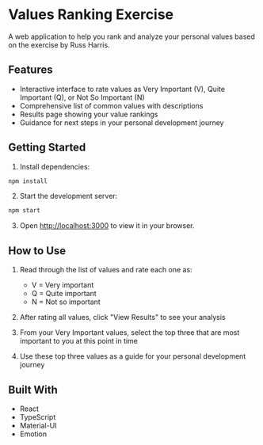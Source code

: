 # Values Ranking Exercise

A web application to help you rank and analyze your personal values based on the exercise by Russ Harris.

## Features

- Interactive interface to rate values as Very Important (V), Quite Important (Q), or Not So Important (N)
- Comprehensive list of common values with descriptions
- Results page showing your value rankings
- Guidance for next steps in your personal development journey

## Getting Started

1. Install dependencies:
```bash
npm install
```

2. Start the development server:
```bash
npm start
```

3. Open [http://localhost:3000](http://localhost:3000) to view it in your browser.

## How to Use

1. Read through the list of values and rate each one as:
   - V = Very important
   - Q = Quite important
   - N = Not so important

2. After rating all values, click "View Results" to see your analysis

3. From your Very Important values, select the top three that are most important to you at this point in time

4. Use these top three values as a guide for your personal development journey

## Built With

- React
- TypeScript
- Material-UI
- Emotion 